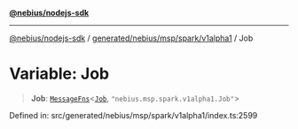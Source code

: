 [**@nebius/nodejs-sdk**](../../../../../../README.md)

---

[@nebius/nodejs-sdk](../../../../../../README.md) / [generated/nebius/msp/spark/v1alpha1](../README.md) / Job

# Variable: Job

> **Job**: [`MessageFns`](../../../../../../runtime/protos/core/interfaces/MessageFns.md)\<[`Job`](../interfaces/Job.md), `"nebius.msp.spark.v1alpha1.Job"`\>

Defined in: src/generated/nebius/msp/spark/v1alpha1/index.ts:2599
